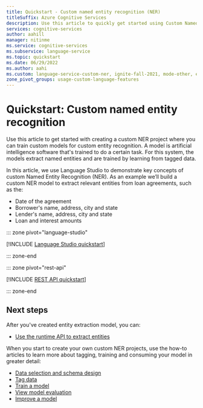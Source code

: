 ```yaml
---
title: Quickstart - Custom named entity recognition (NER)
titleSuffix: Azure Cognitive Services
description: Use this article to quickly get started using Custom Named Entity Recognition (NER) with Language Studio
services: cognitive-services
author: aahill
manager: nitinme
ms.service: cognitive-services
ms.subservice: language-service
ms.topic: quickstart
ms.date: 06/29/2022
ms.author: aahi
ms.custom: language-service-custom-ner, ignite-fall-2021, mode-other, event-tier1-build-2022
zone_pivot_groups: usage-custom-language-features
---
```


# Quickstart: Custom named entity recognition

Use this article to get started with creating a custom NER project where you can train custom models for custom entity recognition. A model is artificial intelligence software that's trained to do a certain task. For this system, the models extract named entities and are trained by learning from tagged data.

In this article, we use Language Studio to demonstrate key concepts of custom Named Entity Recognition (NER). As an example we’ll build a custom NER model to extract relevant entities from loan agreements, such as the:
* Date of the agreement
* Borrower's name, address, city and state  
* Lender's name, address, city and state  
* Loan and interest amounts

::: zone pivot="language-studio"

[!INCLUDE [Language Studio quickstart](includes/quickstarts/language-studio.md)]

::: zone-end

::: zone pivot="rest-api"

[!INCLUDE [REST API quickstart](includes/quickstarts/rest-api.md)]

::: zone-end

## Next steps

After you've created entity extraction model, you can:

* [Use the runtime API to extract entities](how-to/call-api.md)

When you start to create your own custom NER projects, use the how-to articles to learn more about tagging, training and consuming your model in greater detail:

* [Data selection and schema design](how-to/design-schema.md)
* [Tag data](how-to/tag-data.md)
* [Train a model](how-to/train-model.md)
* [View model evaluation](how-to/view-model-evaluation.md)
* [Improve a model](how-to/improve-model.md)
